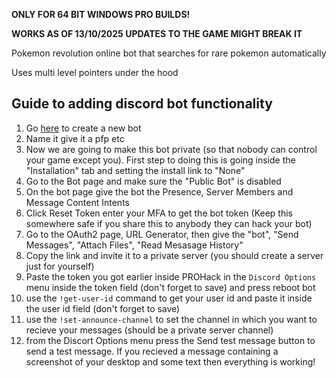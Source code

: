 **ONLY FOR 64 BIT WINDOWS PRO BUILDS!**

**WORKS AS OF 13/10/2025 UPDATES TO THE GAME MIGHT BREAK IT**

Pokemon revolution online bot that searches for rare pokemon automatically

Uses multi level pointers under the hood

## Guide to adding discord bot functionality

1. Go [here](https://discord.com/developers/applications?new_application=true) to create a new bot 
2. Name it give it a pfp etc
3. Now we are going to make this bot private (so that nobody can control your game except you). First step to doing this is going inside the "Installation" tab and setting the install link to "None"
4. Go to the Bot page and make sure the "Public Bot" is disabled
5. On the bot page give the bot the Presence, Server Members and Message Content Intents
6. Click Reset Token enter your MFA to get the bot token (Keep this somewhere safe if you share this to anybody they can hack your bot)
7. Go to the OAuth2 page, URL Generator, then give the "bot", "Send Messages", "Attach Files", "Read Mesasage History"
8. Copy the link and invite it to a private server (you should create a server just for yourself)
9. Paste the token you got earlier inside PROHack in the `Discord Options` menu inside the token field (don't forget to save) and press reboot bot
11. use the `!get-user-id` command to get your user id and paste it inside the user id field (don't forget to save)
12. use the `!set-announce-channel` to set the channel in which you want to recieve your messages (should be a private server channel)
13. from the Discort Options menu press the Send test message button to send a test message. If you recieved a message containing a screenshot of your desktop and some text then everything is working!
